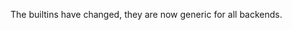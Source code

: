<!-- Copyright (c) 2016 K Team. All Rights Reserved. -->

The builtins have changed, they are now generic for all backends.
